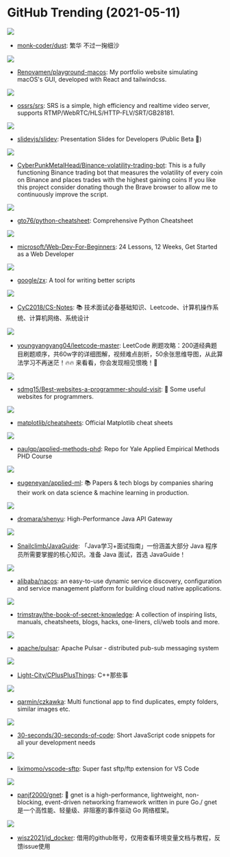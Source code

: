 # GitHub Trending (2021-05-11)

![](https://img.shields.io/badge/JavaScript-New%2029-green?style=flat-square&logo=appveyor)
- [monk-coder/dust](https://github.com/monk-coder/dust): 繁华 不过一掬细沙

![](https://img.shields.io/badge/JavaScript-New%20475-green?style=flat-square&logo=appveyor)
- [Renovamen/playground-macos](https://github.com/Renovamen/playground-macos): My portfolio website simulating macOS's GUI, developed with React and tailwindcss.

![](https://img.shields.io/badge/C%2B%2B-New%20211-green?style=flat-square&logo=appveyor)
- [ossrs/srs](https://github.com/ossrs/srs): SRS is a simple, high efficiency and realtime video server, supports RTMP/WebRTC/HLS/HTTP-FLV/SRT/GB28181.

![](https://img.shields.io/badge/TypeScript-New%201-green?style=flat-square&logo=appveyor)
- [slidevjs/slidev](https://github.com/slidevjs/slidev): Presentation Slides for Developers (Public Beta 🎉)

![](https://img.shields.io/badge/Python-New%2050-green?style=flat-square&logo=appveyor)
- [CyberPunkMetalHead/Binance-volatility-trading-bot](https://github.com/CyberPunkMetalHead/Binance-volatility-trading-bot): This is a fully functioning Binance trading bot that measures the volatility of every coin on Binance and places trades with the highest gaining coins If you like this project consider donating though the Brave browser to allow me to continuously improve the script.

![](https://img.shields.io/badge/Python-New%20325-green?style=flat-square&logo=appveyor)
- [gto76/python-cheatsheet](https://github.com/gto76/python-cheatsheet): Comprehensive Python Cheatsheet

![](https://img.shields.io/badge/JavaScript-New%20286-green?style=flat-square&logo=appveyor)
- [microsoft/Web-Dev-For-Beginners](https://github.com/microsoft/Web-Dev-For-Beginners): 24 Lessons, 12 Weeks, Get Started as a Web Developer

![](https://img.shields.io/badge/JavaScript-New%203-green?style=flat-square&logo=appveyor)
- [google/zx](https://github.com/google/zx): A tool for writing better scripts

![](https://img.shields.io/badge/Java-New%20104-green?style=flat-square&logo=appveyor)
- [CyC2018/CS-Notes](https://github.com/CyC2018/CS-Notes): 📚 技术面试必备基础知识、Leetcode、计算机操作系统、计算机网络、系统设计

![](https://img.shields.io/badge/none-New%20239-green?style=flat-square&logo=appveyor)
- [youngyangyang04/leetcode-master](https://github.com/youngyangyang04/leetcode-master): LeetCode 刷题攻略：200道经典题目刷题顺序，共60w字的详细图解，视频难点剖析，50余张思维导图，从此算法学习不再迷茫！🔥🔥 来看看，你会发现相见恨晚！🚀

![](https://img.shields.io/badge/none-New%20439-green?style=flat-square&logo=appveyor)
- [sdmg15/Best-websites-a-programmer-should-visit](https://github.com/sdmg15/Best-websites-a-programmer-should-visit): 🔗 Some useful websites for programmers.

![](https://img.shields.io/badge/Python-New%2059-green?style=flat-square&logo=appveyor)
- [matplotlib/cheatsheets](https://github.com/matplotlib/cheatsheets): Official Matplotlib cheat sheets

![](https://img.shields.io/badge/TeX-New%2052-green?style=flat-square&logo=appveyor)
- [paulgp/applied-methods-phd](https://github.com/paulgp/applied-methods-phd): Repo for Yale Applied Empirical Methods PHD Course

![](https://img.shields.io/badge/none-New%2014-green?style=flat-square&logo=appveyor)
- [eugeneyan/applied-ml](https://github.com/eugeneyan/applied-ml): 📚 Papers & tech blogs by companies sharing their work on data science & machine learning in production.

![](https://img.shields.io/badge/Java-New%20108-green?style=flat-square&logo=appveyor)
- [dromara/shenyu](https://github.com/dromara/shenyu): High-Performance Java API Gateway

![](https://img.shields.io/badge/Java-New%2079-green?style=flat-square&logo=appveyor)
- [Snailclimb/JavaGuide](https://github.com/Snailclimb/JavaGuide): 「Java学习+面试指南」一份涵盖大部分 Java 程序员所需要掌握的核心知识。准备 Java 面试，首选 JavaGuide！

![](https://img.shields.io/badge/Java-New%2018-green?style=flat-square&logo=appveyor)
- [alibaba/nacos](https://github.com/alibaba/nacos): an easy-to-use dynamic service discovery, configuration and service management platform for building cloud native applications.

![](https://img.shields.io/badge/none-New%20273-green?style=flat-square&logo=appveyor)
- [trimstray/the-book-of-secret-knowledge](https://github.com/trimstray/the-book-of-secret-knowledge): A collection of inspiring lists, manuals, cheatsheets, blogs, hacks, one-liners, cli/web tools and more.

![](https://img.shields.io/badge/Java-New%2014-green?style=flat-square&logo=appveyor)
- [apache/pulsar](https://github.com/apache/pulsar): Apache Pulsar - distributed pub-sub messaging system

![](https://img.shields.io/badge/C%2B%2B-New%20100-green?style=flat-square&logo=appveyor)
- [Light-City/CPlusPlusThings](https://github.com/Light-City/CPlusPlusThings): C++那些事

![](https://img.shields.io/badge/Rust-New%20130-green?style=flat-square&logo=appveyor)
- [qarmin/czkawka](https://github.com/qarmin/czkawka): Multi functional app to find duplicates, empty folders, similar images etc.

![](https://img.shields.io/badge/JavaScript-New%20246-green?style=flat-square&logo=appveyor)
- [30-seconds/30-seconds-of-code](https://github.com/30-seconds/30-seconds-of-code): Short JavaScript code snippets for all your development needs

![](https://img.shields.io/badge/TypeScript-New%205-green?style=flat-square&logo=appveyor)
- [liximomo/vscode-sftp](https://github.com/liximomo/vscode-sftp): Super fast sftp/ftp extension for VS Code

![](https://img.shields.io/badge/Go-New%2083-green?style=flat-square&logo=appveyor)
- [panjf2000/gnet](https://github.com/panjf2000/gnet): 🚀 gnet is a high-performance, lightweight, non-blocking, event-driven networking framework written in pure Go./ gnet 是一个高性能、轻量级、非阻塞的事件驱动 Go 网络框架。

![](https://img.shields.io/badge/Shell-New%2063-green?style=flat-square&logo=appveyor)
- [wisz2021/jd_docker](https://github.com/wisz2021/jd_docker): 借用的github账号，仅用查看环境变量文档与教程，反馈issue使用

